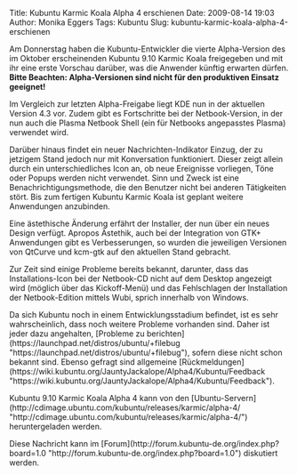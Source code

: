 Title: Kubuntu Karmic Koala Alpha 4 erschienen
Date: 2009-08-14 19:03
Author: Monika Eggers
Tags: Kubuntu
Slug: kubuntu-karmic-koala-alpha-4-erschienen

Am Donnerstag haben die Kubuntu-Entwickler die vierte Alpha-Version des
im Oktober erscheinenden Kubuntu 9.10 Karmic Koala freigegeben und mit
ihr eine erste Vorschau darüber, was die Anwender künftig erwarten
dürfen. **Bitte Beachten: Alpha-Versionen sind nicht für den produktiven
Einsatz geeignet!**

</p>
Im Vergleich zur letzten Alpha-Freigabe liegt KDE nun in der aktuellen
Version 4.3 vor. Zudem gibt es Fortschritte bei der Netbook-Version, in
der nun auch die Plasma Netbook Shell (ein für Netbooks angepasstes
Plasma) verwendet wird.

</p>
<!--break--><!--break-->

Darüber hinaus findet ein neuer Nachrichten-Indikator Einzug, der zu
jetzigem Stand jedoch nur mit Konversation funktioniert. Dieser zeigt
allein durch ein unterschiedliches Icon an, ob neue Ereignisse
vorliegen, Töne oder Popups werden nicht verwendet. Sinn und Zweck ist
eine Benachrichtigungsmethode, die den Benutzer nicht bei anderen
Tätigkeiten stört. Bis zum fertigen Kubuntu Karmic Koala ist geplant
weitere Anwendungen anzubinden.

</p>
Eine ästethische Änderung erfährt der Installer, der nun über ein neues
Design verfügt. Apropos Ästethik, auch bei der Integration von GTK+
Anwendungen gibt es Verbesserungen, so wurden die jeweiligen Versionen
von QtCurve und kcm-gtk auf den aktuellen Stand gebracht.

</p>
Zur Zeit sind einige Probleme bereits bekannt, darunter, dass das
Installations-Icon bei der Netbook-CD nicht auf dem Desktop angezeigt
wird (möglich über das Kickoff-Menü) und das Fehlschlagen der
Installation der Netbook-Edition mittels Wubi, sprich innerhalb von
Windows.

</p>
Da sich Kubuntu noch in einem Entwicklungsstadium befindet, ist es sehr
wahrscheinlich, dass noch weitere Probleme vorhanden sind. Daher ist
jeder dazu angehalten, [Probleme zu
berichten](https://launchpad.net/distros/ubuntu/+filebug "https://launchpad.net/distros/ubuntu/+filebug"), sofern diese nicht schon bekannt sind. Ebenso gefragt sind
allgemeine
[Rückmeldungen](https://wiki.kubuntu.org/JauntyJackalope/Alpha4/Kubuntu/Feedback "https://wiki.kubuntu.org/JauntyJackalope/Alpha4/Kubuntu/Feedback").

</p>
Kubuntu 9.10 Karmic Koala Alpha 4 kann von den
[Ubuntu-Servern](http://cdimage.ubuntu.com/kubuntu/releases/karmic/alpha-4/ "http://cdimage.ubuntu.com/kubuntu/releases/karmic/alpha-4/") heruntergeladen werden.

</p>
Diese Nachricht kann im
[Forum](http://forum.kubuntu-de.org/index.php?board=1.0 "http://forum.kubuntu-de.org/index.php?board=1.0") diskutiert werden.

</p>

